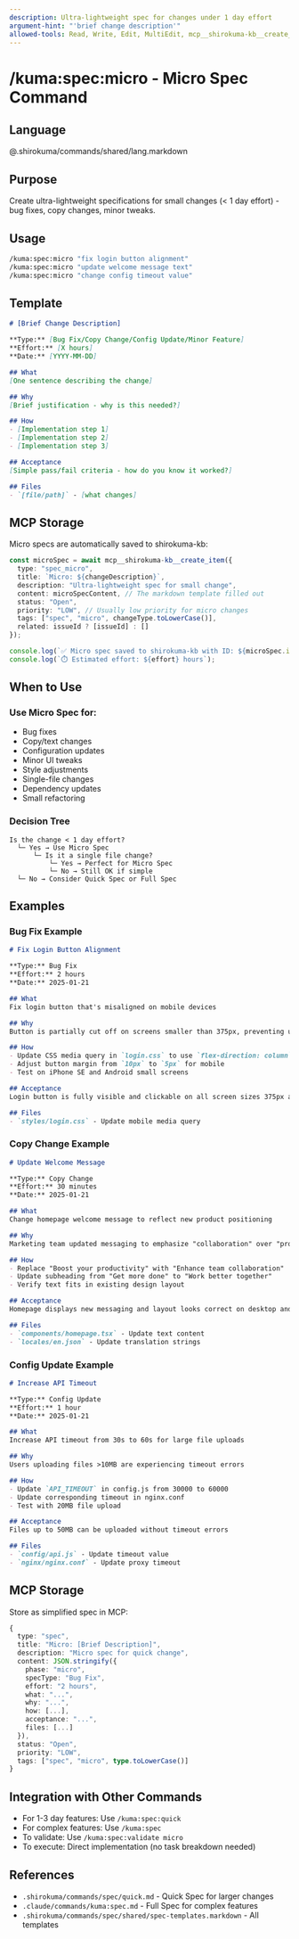 ```yaml
---
description: Ultra-lightweight spec for changes under 1 day effort
argument-hint: "'brief change description'"
allowed-tools: Read, Write, Edit, MultiEdit, mcp__shirokuma-kb__create_item, mcp__shirokuma-kb__update_item
---
```


# /kuma:spec:micro - Micro Spec Command

## Language

@.shirokuma/commands/shared/lang.markdown

## Purpose

Create ultra-lightweight specifications for small changes (< 1 day effort) - bug fixes, copy changes, minor tweaks.

## Usage

```bash
/kuma:spec:micro "fix login button alignment"
/kuma:spec:micro "update welcome message text"
/kuma:spec:micro "change config timeout value"
```

## Template

```markdown
# [Brief Change Description]

**Type:** [Bug Fix/Copy Change/Config Update/Minor Feature]
**Effort:** [X hours]
**Date:** [YYYY-MM-DD]

## What
[One sentence describing the change]

## Why
[Brief justification - why is this needed?]

## How
- [Implementation step 1]
- [Implementation step 2]
- [Implementation step 3]

## Acceptance
[Simple pass/fail criteria - how do you know it worked?]

## Files
- `[file/path]` - [what changes]
```

## MCP Storage

Micro specs are automatically saved to shirokuma-kb:

```typescript
const microSpec = await mcp__shirokuma-kb__create_item({
  type: "spec_micro",
  title: `Micro: ${changeDescription}`,
  description: "Ultra-lightweight spec for small change",
  content: microSpecContent, // The markdown template filled out
  status: "Open",
  priority: "LOW", // Usually low priority for micro changes
  tags: ["spec", "micro", changeType.toLowerCase()],
  related: issueId ? [issueId] : []
});

console.log(`✅ Micro spec saved to shirokuma-kb with ID: ${microSpec.id}`);
console.log(`⏱️ Estimated effort: ${effort} hours`);
```

## When to Use

### Use Micro Spec for:
- Bug fixes
- Copy/text changes
- Configuration updates
- Minor UI tweaks
- Style adjustments
- Single-file changes
- Dependency updates
- Small refactoring

### Decision Tree
```
Is the change < 1 day effort?
  └─ Yes → Use Micro Spec
      └─ Is it a single file change?
          └─ Yes → Perfect for Micro Spec
          └─ No → Still OK if simple
  └─ No → Consider Quick Spec or Full Spec
```

## Examples

### Bug Fix Example
```markdown
# Fix Login Button Alignment

**Type:** Bug Fix
**Effort:** 2 hours
**Date:** 2025-01-21

## What
Fix login button that's misaligned on mobile devices

## Why
Button is partially cut off on screens smaller than 375px, preventing users from logging in

## How
- Update CSS media query in `login.css` to use `flex-direction: column`
- Adjust button margin from `10px` to `5px` for mobile
- Test on iPhone SE and Android small screens

## Acceptance
Login button is fully visible and clickable on all screen sizes 375px and above

## Files
- `styles/login.css` - Update mobile media query
```

### Copy Change Example
```markdown
# Update Welcome Message

**Type:** Copy Change
**Effort:** 30 minutes
**Date:** 2025-01-21

## What
Change homepage welcome message to reflect new product positioning

## Why
Marketing team updated messaging to emphasize "collaboration" over "productivity"

## How
- Replace "Boost your productivity" with "Enhance team collaboration"
- Update subheading from "Get more done" to "Work better together"
- Verify text fits in existing design layout

## Acceptance
Homepage displays new messaging and layout looks correct on desktop and mobile

## Files
- `components/homepage.tsx` - Update text content
- `locales/en.json` - Update translation strings
```

### Config Update Example
```markdown
# Increase API Timeout

**Type:** Config Update
**Effort:** 1 hour
**Date:** 2025-01-21

## What
Increase API timeout from 30s to 60s for large file uploads

## Why
Users uploading files >10MB are experiencing timeout errors

## How
- Update `API_TIMEOUT` in config.js from 30000 to 60000
- Update corresponding timeout in nginx.conf
- Test with 20MB file upload

## Acceptance
Files up to 50MB can be uploaded without timeout errors

## Files
- `config/api.js` - Update timeout value
- `nginx/nginx.conf` - Update proxy timeout
```

## MCP Storage

Store as simplified spec in MCP:

```typescript
{
  type: "spec",
  title: "Micro: [Brief Description]",
  description: "Micro spec for quick change",
  content: JSON.stringify({
    phase: "micro",
    specType: "Bug Fix",
    effort: "2 hours",
    what: "...",
    why: "...",
    how: [...],
    acceptance: "...",
    files: [...]
  }),
  status: "Open",
  priority: "LOW",
  tags: ["spec", "micro", type.toLowerCase()]
}
```

## Integration with Other Commands

- For 1-3 day features: Use `/kuma:spec:quick`
- For complex features: Use `/kuma:spec`
- To validate: Use `/kuma:spec:validate micro`
- To execute: Direct implementation (no task breakdown needed)

## References

- `.shirokuma/commands/spec/quick.md` - Quick Spec for larger changes
- `.claude/commands/kuma:spec.md` - Full Spec for complex features
- `.shirokuma/commands/spec/shared/spec-templates.markdown` - All templates